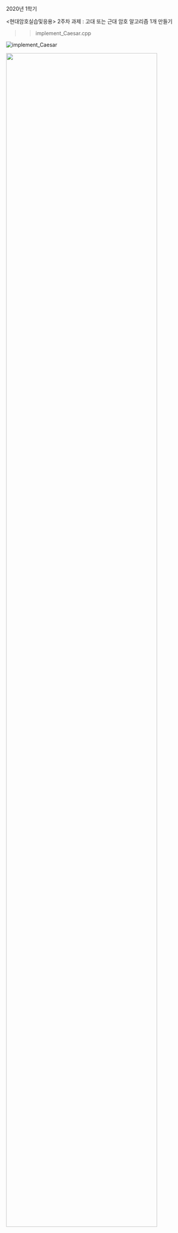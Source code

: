 2020년 1학기

<현대암호실습및응용>
2주차 과제 : 고대 또는 근대 암호 알고리즘 1개 만들기
>> implement_Caesar.cpp

![implement_Caesar](https://user-images.githubusercontent.com/48902155/77818659-86531600-7117-11ea-9a81-fa6ec3441858.JPG)

<img src="https://user-images.githubusercontent.com/48902155/77818659-86531600-7117-11ea-9a81-fa6ec3441858.JPG" width="90%"></img>
